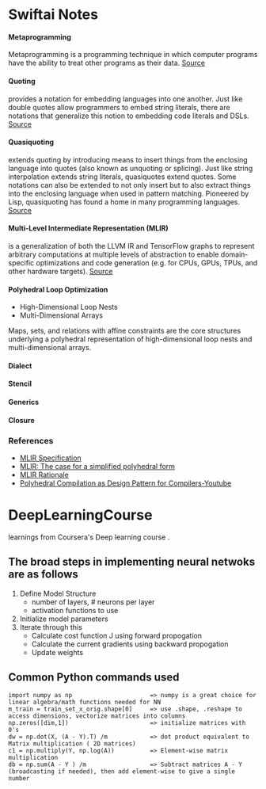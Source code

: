 # Swiftai Notes

#### Metaprogramming 
Metaprogramming is a programming technique in which computer programs have the ability to treat other programs as their data.
[Source](https://docs.google.com/document/d/1UIPWl4lvBTozBD5OQ9SrxgcM7rA4pODMOjqQv3tm57w/edit?usp=sharing)
#### **Quoting** 
provides a notation for embedding languages into one another. Just like double quotes allow programmers to embed string literals, there are notations that generalize this notion to embedding code literals and DSLs.
[Source](https://docs.google.com/document/d/1UIPWl4lvBTozBD5OQ9SrxgcM7rA4pODMOjqQv3tm57w/edit?usp=sharing)
#### Quasiquoting 
extends quoting by introducing means to insert things from the enclosing language into quotes (also known as unquoting or splicing). Just like string interpolation extends string literals, quasiquotes extend quotes. Some notations can also be extended to not only insert but to also extract things into the enclosing language when used in pattern matching. Pioneered by Lisp, quasiquoting has found a home in many programming languages.
[Source](https://docs.google.com/document/d/1UIPWl4lvBTozBD5OQ9SrxgcM7rA4pODMOjqQv3tm57w/edit?usp=sharing)
#### Multi-Level Intermediate Representation (MLIR) 
is a generalization of both the LLVM IR and TensorFlow graphs to represent arbitrary computations at multiple levels of abstraction to enable domain-specific optimizations and code generation (e.g. for CPUs, GPUs, TPUs, and other hardware targets).
[Source](https://docs.google.com/document/d/1UIPWl4lvBTozBD5OQ9SrxgcM7rA4pODMOjqQv3tm57w/edit?usp=sharing)
#### Polyhedral Loop Optimization
  - High-Dimensional Loop Nests
  - Multi-Dimensional Arrays
  
  Maps, sets, and relations with affine constraints are the core structures underlying a polyhedral representation of high-dimensional loop nests and multi-dimensional arrays.

#### Dialect 

#### Stencil 
#### Generics
#### Closure

### References
- [MLIR Specification](https://github.com/tensorflow/mlir/blob/408b626c1598e31dc31abae55131c8a17063a2a2/g3doc/LangRef.md#high-level-structure)
- [MLIR: The case for a simplified polyhedral form](https://github.com/tensorflow/mlir/blob/408b626c1598e31dc31abae55131c8a17063a2a2/g3doc/RationaleSimplifiedPolyhedralForm.md#mlir-the-case-for-a-simplified-polyhedral-form)
- [MLIR Rationale](https://github.com/tensorflow/mlir/blob/408b626c1598e31dc31abae55131c8a17063a2a2/g3doc/Rationale.md)
- [Polyhedral Compilation as Design Pattern for Compilers-Youtube](https://www.youtube.com/watch?v=mt6pIpt5Wk0)
# DeepLearningCourse
learnings from Coursera's Deep learning course .  

## The broad steps in implementing neural netwoks are as follows

1) Define Model Structure 
    - number of layers, # neurons per layer
    - activation functions to use
2) Initialize model parameters
3) Iterate through this
    - Calculate cost function J using forward propogation
    - Calculate the current gradients using backward propogation
    - Update weights 

## Common Python commands used
```
import numpy as np                      => numpy is a great choice for linear algebra/math functions needed for NN  
m_train = train_set_x_orig.shape[0]     => use .shape, .reshape to access dimensions, vectorize matrices into columns
np.zeros([dim,1])                       => initialize matrices with 0's
dw = np.dot(X, (A - Y).T) /m            => dot product equivalent to Matrix multiplication ( 2D matrices)
c1 = np.multiply(Y, np.log(A))          => Element-wise matrix multiplication
db = np.sum(A - Y ) /m                  => Subtract matrices A - Y (broadcasting if needed), then add element-wise to give a single number
```
